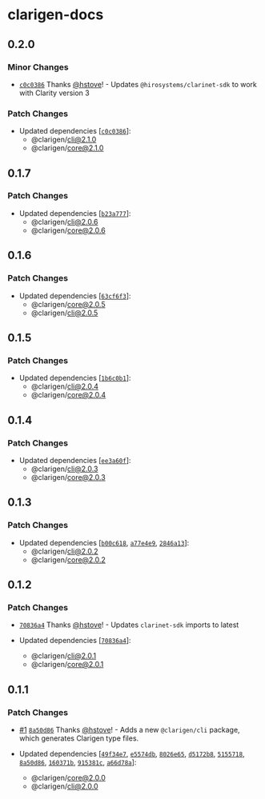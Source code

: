 # clarigen-docs

## 0.2.0

### Minor Changes

- [`c0c0386`](https://github.com/hstove/clarigen/commit/c0c038690e8edafad4703b9abffdb1d1cefc741a) Thanks [@hstove](https://github.com/hstove)! - Updates `@hirosystems/clarinet-sdk` to work with Clarity version 3

### Patch Changes

- Updated dependencies [[`c0c0386`](https://github.com/hstove/clarigen/commit/c0c038690e8edafad4703b9abffdb1d1cefc741a)]:
  - @clarigen/cli@2.1.0
  - @clarigen/core@2.1.0

## 0.1.7

### Patch Changes

- Updated dependencies [[`b23a777`](https://github.com/hstove/clarigen/commit/b23a7773b5d7eee33798537f60e845d82a847320)]:
  - @clarigen/cli@2.0.6
  - @clarigen/core@2.0.6

## 0.1.6

### Patch Changes

- Updated dependencies [[`63cf6f3`](https://github.com/hstove/clarigen/commit/63cf6f34467658c15462cc72a645b93a85307fb1)]:
  - @clarigen/core@2.0.5
  - @clarigen/cli@2.0.5

## 0.1.5

### Patch Changes

- Updated dependencies [[`1b6c0b1`](https://github.com/hstove/clarigen/commit/1b6c0b114fd3bbcc93ba0f40c783275d77f9cfaf)]:
  - @clarigen/cli@2.0.4
  - @clarigen/core@2.0.4

## 0.1.4

### Patch Changes

- Updated dependencies [[`ee3a60f`](https://github.com/hstove/clarigen/commit/ee3a60fa03643331250d3245294c5366e6b33754)]:
  - @clarigen/cli@2.0.3
  - @clarigen/core@2.0.3

## 0.1.3

### Patch Changes

- Updated dependencies [[`b00c618`](https://github.com/hstove/clarigen/commit/b00c6184d4d75ec839988c4f755601a5052853bc), [`a77e4e9`](https://github.com/hstove/clarigen/commit/a77e4e90e5e1216e09137c3d084a45a214df165b), [`2846a13`](https://github.com/hstove/clarigen/commit/2846a1347ef6636a4f5228df91d39383697a6d8f)]:
  - @clarigen/cli@2.0.2
  - @clarigen/core@2.0.2

## 0.1.2

### Patch Changes

- [`70836a4`](https://github.com/hstove/clarigen/commit/70836a4cbc14d832be8acfd460f562662d14d81e) Thanks [@hstove](https://github.com/hstove)! - Updates `clarinet-sdk` imports to latest

- Updated dependencies [[`70836a4`](https://github.com/hstove/clarigen/commit/70836a4cbc14d832be8acfd460f562662d14d81e)]:
  - @clarigen/cli@2.0.1
  - @clarigen/core@2.0.1

## 0.1.1

### Patch Changes

- [#1](https://github.com/hstove/clarigen/pull/1) [`8a50d86`](https://github.com/hstove/clarigen/commit/8a50d86025c27e057da3d1808ba8568ac1fc536b) Thanks [@hstove](https://github.com/hstove)! - Adds a new `@clarigen/cli` package, which generates Clarigen type files.

- Updated dependencies [[`49f34e7`](https://github.com/hstove/clarigen/commit/49f34e7f039dd74a24173d26622548a324f49281), [`e5574db`](https://github.com/hstove/clarigen/commit/e5574db54c1f471c0b4df385a7c841ca53d74226), [`8026e65`](https://github.com/hstove/clarigen/commit/8026e65ec2aa06745d9543717c46f593d6a405c4), [`d5172b8`](https://github.com/hstove/clarigen/commit/d5172b8ff25d8568b8ba2db52a8776c590e1c727), [`5155718`](https://github.com/hstove/clarigen/commit/5155718a403848cf54358b2fbc034c645f13abda), [`8a50d86`](https://github.com/hstove/clarigen/commit/8a50d86025c27e057da3d1808ba8568ac1fc536b), [`160371b`](https://github.com/hstove/clarigen/commit/160371b87efc6e039bd617a970b71f14ddb9501d), [`915381c`](https://github.com/hstove/clarigen/commit/915381cbef6de70dc722bae888232322f58fb0ac), [`a66d78a`](https://github.com/hstove/clarigen/commit/a66d78a17746ff46c259d683d814c2296d199772)]:
  - @clarigen/core@2.0.0
  - @clarigen/cli@2.0.0
